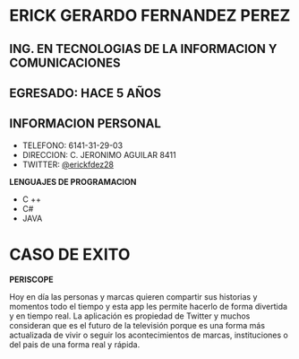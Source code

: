 
# ERICK GERARDO FERNANDEZ PEREZ
## ING. EN TECNOLOGIAS DE LA INFORMACION Y COMUNICACIONES
## EGRESADO: HACE 5 AÑOS


## INFORMACION PERSONAL
 - TELEFONO: 6141-31-29-03
 - DIRECCION: C. JERONIMO AGUILAR 8411
 - TWITTER: [@erickfdez28](https://twitter.com/erickfdez28)
 

**LENGUAJES DE PROGRAMACION**
 - C ++
 - C#
 - JAVA
 

# CASO DE EXITO 

**PERISCOPE**

Hoy en día las personas y marcas quieren compartir sus historias y momentos todo el tiempo y esta app les permite hacerlo de forma divertida y en tiempo real. La aplicación es propiedad de Twitter y muchos consideran que es el futuro de la televisión porque es una forma más actualizada de vivir o seguir los acontecimientos de marcas, instituciones o del pais de una forma real y rápida.
